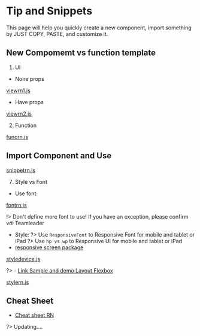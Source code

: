 # Tip and Snippets

This page will help you quickly create a new component, import something by JUST COPY, PASTE, and customize it.

## New Compomemt vs function template

1. UI

- None props

[viewrn1.js](_snippets/rn/viewrn1.js.md ':include')

- Have props

[viewrn2.js](_snippets/rn/viewrn2.js.md ':include')


2. Function


[funcrn.js](_snippets/rn/funcrn.js.md ':include')


## Import Component and Use

[snippetrn.js](_snippets/rn/snippetrn.js.md ':include')

7. Style vs Font

- Use font:

[fontrn.js](_snippets/rn/fontrn.js.md ':include')

!> Don't define more font to use! If you have an exception, please confirm với Teamleader

- Style:
?> Use `ResponsiveFont` to Responsive Font for mobile and tablet or iPad
?> Use `hp vs wp` to Responsive UI for mobile and tablet or iPad
- [responsive screen package](https://www.npmjs.com/package/react-native-responsive-screen)


[styledevice.js](_snippets/rn/styledevice.js.md ':include')

?> - [Link Sample and demo Layout Flexbox](https://reactnative.dev/docs/flexbox)

[stylern.js](_snippets/rn/stylern.js.md ':include')

## Cheat Sheet

- [Cheat sheet RN](https://devhints.io/react)

?> Updating....